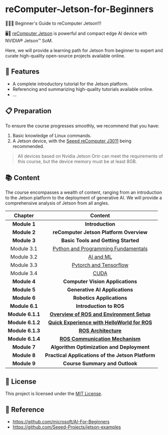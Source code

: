 # reComputer-Jetson-for-Beginners

<!-- TODO: A poster needs to be designed here-->

🚀🚀🚀 Beginner's Guide to reComputer Jetson!!!

🖥️📶 [reComputer Jetson](https://www.seeedstudio.com/tag/nvidia.html) is powerful and compact edge AI device with NVIDIA® Jetson™ SoM.

Here, we will provide a learning path for Jetson from beginner to expert and curate high-quality open-source projects available online. 

## 🔦 Features
- A complete introductory tutorial for the Jetson platform.
- Referencing and summarizing high-quality tutorials available online.
- ...

## 📋 Preparation
To ensure the course progresses smoothly, we recommend that you have:

1. Basic knowledge of Linux commands.
2. A Jetson device, with the [Seeed reComputer J3011](https://www.seeedstudio.com/reComputer-J3011-p-5590.html) being recommended.

> All devices based on Nvidia Jetson Orin can meet the requirements of this course, but the device memory must be at least 8GB.

## 📚 Content
The course encompasses a wealth of content, ranging from an introduction to the Jetson platform to the deployment of generative AI. We will provide a comprehensive analysis of Jetson from all angles.

<!-- TODO: A poster needs to be designed here-->

| **Chapter** | **Content** |
|:-----------:|:-----------:|
| **Module 1**     | **Introduction** |
| **Module 2**     | **reComputer Jetson Platform Overview** |
| **Module 3**     | **Basic Tools and Getting Started** |
| Module 3.1   | [Python and Programming Fundamentals](./3-Basic-Tools-and-Getting-Started/3.1-Python-and-Programming-Fundamentals/README.md) |
| Module 3.2   | [AI and ML](./3-Basic-Tools-and-Getting-Started/3.2-AI-and-ML/README.md) |
| Module 3.3   | [Pytorch and Tensorflow](./3-Basic-Tools-and-Getting-Started/3.3-Pytorch-and-Tensorflow/README.md) |
| Module 3.4   | [CUDA](./3-Basic-Tools-and-Getting-Started/3.4-CUDA/README.md) |
| **Module 4**     | **Computer Vision Applications** |
| **Module 5**     | **Generative AI Applications** |
| **Module 6**     | **Robotics Applications** |
| **Module 6.1**     | **Introduction to ROS** |
| **Module 6.1.1**     | **[Overview of ROS and Environment Setup](./6-Robotics/6.1-Introduction%20to%20ROS/6.1.1-Overview%20of%20ROS%20and%20Environment%20Setup/README.md)** |
| **Module 6.1.2**     | **[Quick Experience with HelloWorld for ROS](./6-Robotics/6.1-Introduction%20to%20ROS/6.1.2-Quick%20Experience%20with%20HelloWorld%20for%20ROS/README.md)** |
| **Module 6.1.3**     | **[ROS Architecture](./6-Robotics/6.1-Introduction%20to%20ROS/6.1.3-ROS%20Architecture/README.md)** |
| **Module 6.1.4**     | **[ROS Communication Mechanism](./6-Robotics/6.1-Introduction%20to%20ROS/6.1.4-ROS%20Communication%20Mechanism/README.md)** |
| **Module 7**     | **Algorithm Optimization and Deployment** |
| **Module 8**     | **Practical Applications of the Jetson Platform** |
| **Module 9**     | **Course Summary and Outlook** |


## 📜 License
This project is licensed under the [MIT License](https://github.com/Seeed-Projects/reComputer-Jetson-for-Beginners/blob/main/LICENSE).

<!-- TODO:
Some of the referenced content has its own specific license type, need to create a table to display it. 
-->

## 🔗 Reference
- https://github.com/microsoft/AI-For-Beginners
- https://github.com/Seeed-Projects/jetson-examples

